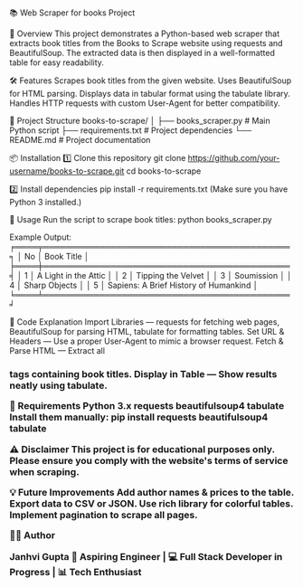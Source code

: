 📚 Web Scraper for books Project

📖 Overview
This project demonstrates a Python-based web scraper that extracts book titles from the Books to Scrape website using requests and BeautifulSoup.
The extracted data is then displayed in a well-formatted table for easy readability.

🛠 Features
Scrapes book titles from the given website.
Uses BeautifulSoup for HTML parsing.
Displays data in tabular format using the tabulate library.
Handles HTTP requests with custom User-Agent for better compatibility.

📂 Project Structure
books-to-scrape/
│
├── books_scraper.py    # Main Python script
├── requirements.txt    # Project dependencies
└── README.md           # Project documentation

📦 Installation
1️⃣ Clone this repository
git clone https://github.com/your-username/books-to-scrape.git
cd books-to-scrape

2️⃣ Install dependencies
pip install -r requirements.txt (Make sure you have Python 3 installed.)

🚀 Usage
Run the script to scrape book titles:
python books_scraper.py

Example Output:
╒════╤════════════════════════════════════════════╕
│ No │ Book Title                                 │
╞════╪════════════════════════════════════════════╡
│ 1  │ A Light in the Attic                       │
│ 2  │ Tipping the Velvet                         │
│ 3  │ Soumission                                 │
│ 4  │ Sharp Objects                              │
│ 5  │ Sapiens: A Brief History of Humankind      │
╘════╧════════════════════════════════════════════╛

📜 Code Explanation
Import Libraries — requests for fetching web pages, BeautifulSoup for parsing HTML, tabulate for formatting tables.
Set URL & Headers — Use a proper User-Agent to mimic a browser request.
Fetch & Parse HTML — Extract all <h3> tags containing book titles.
Display in Table — Show results neatly using tabulate.

🧰 Requirements
Python 3.x
requests
beautifulsoup4
tabulate
Install them manually:
pip install requests beautifulsoup4 tabulate

⚠ Disclaimer
This project is for educational purposes only. Please ensure you comply with the website's terms of service when scraping.

💡 Future Improvements
Add author names & prices to the table.
Export data to CSV or JSON.
Use rich library for colorful tables.
Implement pagination to scrape all pages.

👩‍💻 Author

Janhvi Gupta
💼 Aspiring Engineer | 💻 Full Stack Developer in Progress | 📊 Tech Enthusiast
